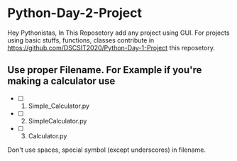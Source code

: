 # Python-Day-2-Project

Hey Pythonistas,
        In This Reposetory add any project using GUI. For projects using basic stuffs, functions, classes contribute in https://github.com/DSCSIT2020/Python-Day-1-Project this reposetory.
        
## Use proper Filename. For Example if you're making a calculator use
- [ ] 1. Simple_Calculator.py
- [ ] 2. SimpleCalculator.py
- [ ] 3. Calculator.py
  
 Don't use spaces, special symbol (except underscores) in filename.    
                
                
        
        
